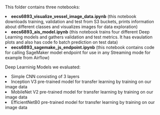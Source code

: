 This folder contains three notebooks:
<li>
  <b>eecs6893_visualize_vessel_image_data.ipynb</b> (this notebook downloads training, validation and test from S3 buckets, prints information about different classes and visualizes images for data exploration)
<li>
  <b>eecs6893_ais_model.ipynb</b> (this notebook trains four different Deep Learning models and gathers validation and test metrics. It has evaulation plots and also has code fo batch prediction on test data)
 <li>
   <b>eecs6893_sagemake_js_endpoint.ipynb</b> (this notebook contains code for calling SageMaker model endpoint for use in any Streaming mode for example from Airflow)
   
   
Deep Learninig Models we evaluated:
   <li>Simple CNN consisting of 3 layers
   <li>Inception V3 pre-trained model for transfer learning by training on our image data
   <li>MobileNet V2 pre-trained model for transfer learning by training on our image data
   <li>EfficientNetB0 pre-trained model for transfer learning by training on our image data
